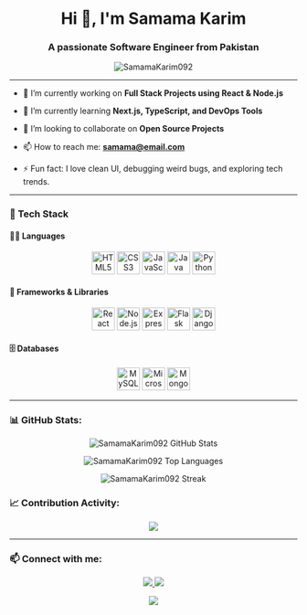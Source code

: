 <!-- Title -->
<h1 align="center">Hi 👋, I'm Samama Karim</h1>
<h3 align="center">A passionate Software Engineer from Pakistan</h3>

<!-- Profile Views -->
<p align="center">
  <img src="https://komarev.com/ghpvc/?username=SamamaKarim092&label=Profile%20views&color=0e75b6&style=flat" alt="SamamaKarim092" />
</p>

---

<!-- About Section -->
- 🔭 I’m currently working on **Full Stack Projects using React & Node.js**

- 🌱 I’m currently learning **Next.js, TypeScript, and DevOps Tools**

- 👯 I’m looking to collaborate on **Open Source Projects**

- 📫 How to reach me: **samama@email.com**

- ⚡ Fun fact: I love clean UI, debugging weird bugs, and exploring tech trends.

---

<!-- Tech Stack -->
### 🚀 Tech Stack

#### 👨‍💻 Languages
<p align="center">
  <img src="https://cdn.jsdelivr.net/gh/devicons/devicon/icons/html5/html5-original.svg" width="40" height="40" alt="HTML5"/>
  <img src="https://cdn.jsdelivr.net/gh/devicons/devicon/icons/css3/css3-original.svg" width="40" height="40" alt="CSS3"/>
  <img src="https://cdn.jsdelivr.net/gh/devicons/devicon/icons/javascript/javascript-original.svg" width="40" height="40" alt="JavaScript"/>
  <img src="https://cdn.jsdelivr.net/gh/devicons/devicon/icons/java/java-original.svg" width="40" height="40" alt="Java"/>
  <img src="https://cdn.jsdelivr.net/gh/devicons/devicon/icons/python/python-original.svg" width="40" height="40" alt="Python"/>
</p>

#### 🧰 Frameworks & Libraries
<p align="center">
  <img src="https://cdn.jsdelivr.net/gh/devicons/devicon/icons/react/react-original.svg" width="40" height="40" alt="React"/>
  <img src="https://cdn.jsdelivr.net/gh/devicons/devicon/icons/nodejs/nodejs-original.svg" width="40" height="40" alt="Node.js"/>
  <img src="https://cdn.jsdelivr.net/gh/devicons/devicon/icons/express/express-original.svg" width="40" height="40" alt="Express.js"/>
  <img src="https://cdn.jsdelivr.net/gh/devicons/devicon/icons/flask/flask-original.svg" width="40" height="40" alt="Flask"/>
  <img src="https://cdn.jsdelivr.net/gh/devicons/devicon/icons/django/django-plain.svg" width="40" height="40" alt="Django"/>
</p>

#### 🗄️ Databases
<p align="center">
  <img src="https://cdn.jsdelivr.net/gh/devicons/devicon/icons/mysql/mysql-original.svg" width="40" height="40" alt="MySQL"/>
  <img src="https://cdn.jsdelivr.net/gh/devicons/devicon/icons/microsoftsqlserver/microsoftsqlserver-plain.svg" width="40" height="40" alt="Microsoft SQL Server"/>
  <img src="https://cdn.jsdelivr.net/gh/devicons/devicon/icons/mongodb/mongodb-original.svg" width="40" height="40" alt="MongoDB"/>
</p>

---

<!-- GitHub Stats -->
### 📊 GitHub Stats:
<p align="center">
  <img src="https://github-readme-stats.vercel.app/api?username=SamamaKarim092&show_icons=true&theme=radical" alt="SamamaKarim092 GitHub Stats" />
</p>

<!-- Top Languages -->
<p align="center">
  <img src="https://github-readme-stats.vercel.app/api/top-langs/?username=SamamaKarim092&layout=compact&theme=radical" alt="SamamaKarim092 Top Languages" />
</p>

<!-- GitHub Streak -->
<p align="center">
  <img src="https://github-readme-streak-stats.herokuapp.com/?user=SamamaKarim092&theme=radical" alt="SamamaKarim092 Streak" />
</p>

<!-- Activity Graph -->
### 📈 Contribution Activity:
<p align="center">
  <img src="https://github-readme-activity-graph.vercel.app/graph?username=SamamaKarim092&theme=react-dark&hide_border=true&area=true" />
</p>

---

<!-- Contact -->
### 📫 Connect with me:
<p align="center">
  <a href="https://linkedin.com/in/YOUR_LINKEDIN" target="blank">
    <img src="https://img.shields.io/badge/-LinkedIn-blue?style=flat&logo=linkedin&logoColor=white"/>
  </a>
  <a href="mailto:samama@email.com">
    <img src="https://img.shields.io/badge/-Gmail-D14836?style=flat&logo=gmail&logoColor=white"/>
  </a>
</p>

<!-- Footer -->
<p align="center">
  <img src="https://capsule-render.vercel.app/api?type=waving&color=gradient&height=100&section=footer"/>
</p>
